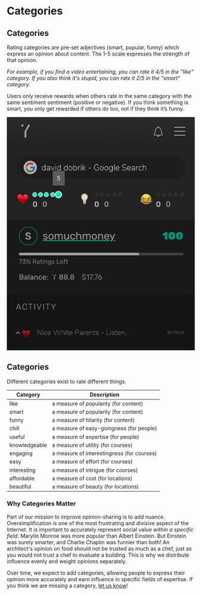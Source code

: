 # Categories

## Categories

Rating categories are pre-set adjectives (smart, popular, funny) which express an opinion about content. The 1-5 scale expresses the strength of that opinion.

_For example, if you find a video entertaining, you can rate it 4/5 in the "like" category. If you also think it's stupid, you can rate it 2/5 in the "smart" category._

Users only receive rewards when others rate in the same category with the same sentiment sentiment (positive or negative). If you think something is smart, you only get rewarded if others do too, not if they think it’s funny.





![](../.gitbook/assets/categories.png)

## **Categories**

Different categories exist to rate different things.

| Category      | Description                                |
| ------------- | ------------------------------------------ |
| like          | a measure of popularity (for content)      |
| smart         | a measure of popularity (for content)      |
| funny         | a measure of hilarity (for content)        |
| chill         | a measure of easy-goingness (for people)   |
| useful        | a measure of expertise (for people)        |
| knowledgeable | a measure of utility (for courses)         |
| engaging      | a measure of interestingness (for courses) |
| easy          | a measure of effort (for courses)          |
| interesting   | a measure of intrigue (for courses)        |
| affordable    | a measure of cost (for locations)          |
| beautiful     | a measure of beauty (for locations)        |

### Why Categories Matter

Part of our mission to improve opinion-sharing is to add nuance. Oversimplification is one of the most frustrating and divisive aspect of the Internet. It is important to accurately represent social value _within a specific field_. Marylin Monroe was more popular than Albert Einstein. But Einstein was surely smarter, and Charlie Chaplin was funnier than both! An architect's opinion on food should not be trusted as much as a chef, just as you would not trust a chef to evaluate a building. This is why we distribute influence evenly and weight opinions separately.

Over time, we expect to add categories, allowing people to express their opinion more accurately and earn influence in specific fields of expertise. If you think we are missing a category, [let us know](mailto:community@yup.io)!
